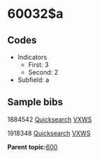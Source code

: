 # 60032$a

## Codes

-   Indicators
    -   First: 3
    -   Second: 2
-   Subfield: a

## Sample bibs

1884542 [Quicksearch](https://search.library.yale.edu/catalog/1884542) [VXWS](http://prodorbis.library.yale.edu:7014/vxws/GetHoldingsService?bibId=1884542)

1918348 [Quicksearch](https://search.library.yale.edu/catalog/1918348) [VXWS](http://prodorbis.library.yale.edu:7014/vxws/GetHoldingsService?bibId=1918348)

**Parent topic:**[600](../../tags/600/600.md)

